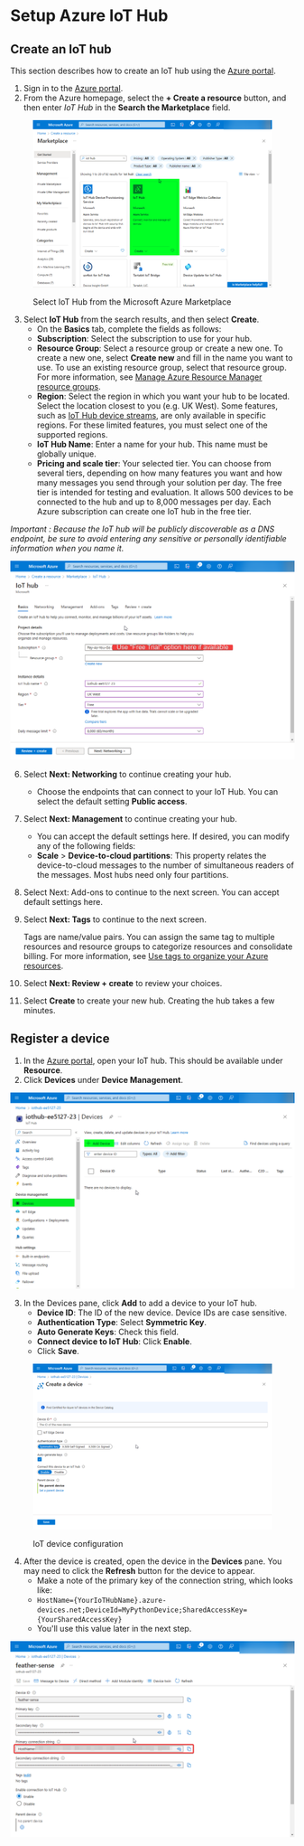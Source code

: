 # Setup Azure IoT Hub

## Create an IoT hub <a href="#create-an-iot-hub" id="create-an-iot-hub"></a>

This section describes how to create an IoT hub using the [Azure portal](https://portal.azure.com/).

1. Sign in to the [Azure portal](https://portal.azure.com/).
2. From the Azure homepage, select the **+ Create a resource** button, and then enter _IoT Hub_ in the **Search the Marketplace** field.

<figure><img src="../../.gitbook/assets/cal63kCZoh.png" alt=""><figcaption><p>Select IoT Hub from the Microsoft Azure Marketplace</p></figcaption></figure>

3. Select **IoT Hub** from the search results, and then select **Create**.
   * On the **Basics** tab, complete the fields as follows:
   * **Subscription**: Select the subscription to use for your hub.
   * **Resource Group**: Select a resource group or create a new one. To create a new one, select **Create new** and fill in the name you want to use. To use an existing resource group, select that resource group. For more information, see [Manage Azure Resource Manager resource groups](https://docs.microsoft.com/en-us/azure/azure-resource-manager/management/manage-resource-groups-portal).
   * **Region**: Select the region in which you want your hub to be located. Select the location closest to you (e.g. UK West). Some features, such as [IoT Hub device streams](https://docs.microsoft.com/en-us/azure/iot-hub/iot-hub-device-streams-overview), are only available in specific regions. For these limited features, you must select one of the supported regions.
   * **IoT Hub Name**: Enter a name for your hub. This name must be globally unique.
   * **Pricing and scale tier**: Your selected tier. You can choose from several tiers, depending on how many features you want and how many messages you send through your solution per day. The free tier is intended for testing and evaluation. It allows 500 devices to be connected to the hub and up to 8,000 messages per day. Each Azure subscription can create one IoT hub in the free tier.

_Important : Because the IoT hub will be publicly discoverable as a DNS endpoint, be sure to avoid entering any sensitive or personally identifiable information when you name it._&#x20;

![Create an IoT hub.](../../.gitbook/assets/iot-hub-creation.png)

6. Select **Next: Networking** to continue creating your hub.
   * Choose the endpoints that can connect to your IoT Hub. You can select the default setting **Public access**.
7. Select **Next: Management** to continue creating your hub.
   * You can accept the default settings here. If desired, you can modify any of the following fields:
   * **Scale** > **Device-to-cloud partitions**: This property relates the device-to-cloud messages to the number of simultaneous readers of the messages. Most hubs need only four partitions.
8. Select Next: Add-ons to continue to the next screen. You can accept default settings here.
9.  Select **Next: Tags** to continue to the next screen.

    Tags are name/value pairs. You can assign the same tag to multiple resources and resource groups to categorize resources and consolidate billing. For more information, see [Use tags to organize your Azure resources](https://docs.microsoft.com/en-us/azure/azure-resource-manager/management/tag-resources).
10. Select **Next: Review + create** to review your choices.&#x20;
11. Select **Create** to create your new hub. Creating the hub takes a few minutes.

## Register a device <a href="#register-a-device" id="register-a-device"></a>

1. In the [Azure portal](https://portal.azure.com/), open your IoT hub. This should be available under **Resource**.
2. Click **Devices** under **Device Management**.

![Add an IoT device in Azure IoT hub.](../../.gitbook/assets/add-iot-device-in-iothub.png)

3. In the Devices pane, click **Add** to add a device to your IoT hub.
   * **Device ID**: The ID of the new device. Device IDs are case sensitive.
   * **Authentication Type**: Select **Symmetric Key**.
   * **Auto Generate Keys**: Check this field.
   * **Connect device to IoT Hub**: Click **Enable**.
   * Click **Save**.

<figure><img src="../../.gitbook/assets/configure-iot-device-settings.png" alt=""><figcaption><p>IoT device configuration</p></figcaption></figure>

4. After the device is created, open the device in the **Devices** pane. You may need to click the **Refresh** button for the device to appear.
   * Make a note of the primary key of the connection string, which looks like:
   * `HostName={YourIoTHubName}.azure-devices.net;DeviceId=MyPythonDevice;SharedAccessKey={YourSharedAccessKey}`
   * You'll use this value later in the next step.

![IoT device connection string](../../.gitbook/assets/iot-device-connection-string.png)

